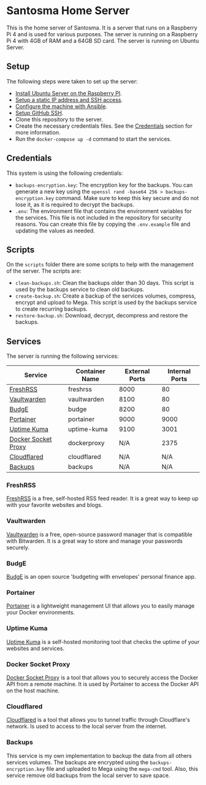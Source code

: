 # Santosma Home Server

This is the home server of Santosma. It is a server that runs on a Raspberry Pi 4 and is used for various purposes. The server is running on a Raspberry Pi 4 with 4GB of RAM and a 64GB SD card. The server is running on Ubuntu Server.

## Setup

The following steps were taken to set up the server:

- [Install Ubuntu Server on the Raspberry PI](https://ubuntu.com/download/raspberry-pi).
- [Setup a static IP address and SSH access](./docs/ubuntu-server-network-config.md).
- [Configure the machine with Ansible](./setup/README.md).
- [Setup GitHub SSH](./docs/github-ssh-setup.md).
- Clone this repository to the server.
- Create the necessary credentials files. See the [Credentials](#credentials) section for more information.
- Run the `docker-compose up -d` command to start the services.

## Credentials

This system is using the following credentials:

- `backups-encryption.key`: The encryption key for the backups. You can generate a new key using the `openssl rand -base64 256 > backups-encryption.key` command. Make sure to keep this key secure and do not lose it, as it is required to decrypt the backups.
- `.env`: The environment file that contains the environment variables for the services. This file is not included in the repository for security reasons. You can create this file by copying the `.env.example` file and updating the values as needed.

## Scripts

On the `scripts` folder there are some scripts to help with the management of the server. The scripts are:

- `clean-backups.sh`: Clean the backups older than 30 days. This script is used by the backups service to clean old backups.
- `create-backup.sh`: Create a backup of the services volumes, compress, encrypt and upload to Mega. This script is used by the backups service to create recurring backups.
- `restore-backup.sh`: Download, decrypt, decompress and restore the backups.

## Services

The server is running the following services:

| Service                                     | Container Name | External Ports | Internal Ports |
| ------------------------------------------- | -------------- | -------------- | -------------- |
| [FreshRSS](#freshrss)                       | freshrss       | 8000           | 80             |
| [Vaultwarden](#vaultwarden)                 | vaultwarden    | 8100           | 80             |
| [BudgE](#budge)                             | budge          | 8200           | 80             |
| [Portainer](#portainer)                     | portainer      | 9000           | 9000           |
| [Uptime Kuma](#uptime-kuma)                 | uptime-kuma    | 9100           | 3001           |
| [Docker Socket Proxy](#docker-socket-proxy) | dockerproxy    | N/A            | 2375           |
| [Cloudflared](#cloudflared)                 | cloudflared    | N/A            | N/A            |
| [Backups](#backups)                         | backups        | N/A            | N/A            |

### FreshRSS

[FreshRSS](https://freshrss.org/) is a free, self-hosted RSS feed reader. It is a great way to keep up with your favorite websites and blogs.

### Vaultwarden

[Vaultwarden](https://vaultwarden.github.io/docs/) is a free, open-source password manager that is compatible with Bitwarden. It is a great way to store and manage your passwords securely.

### BudgE

[BudgE](https://docs.linuxserver.io/images/docker-budge/) is an open source 'budgeting with envelopes' personal finance app.

### Portainer

[Portainer](https://www.portainer.io/) is a lightweight management UI that allows you to easily manage your Docker environments.

### Uptime Kuma

[Uptime Kuma](https://github.com/louislam/uptime-kuma) is a self-hosted monitoring tool that checks the uptime of your websites and services.

### Docker Socket Proxy

[Docker Socket Proxy](https://github.com/Tecnativa/docker-socket-proxy) is a tool that allows you to securely access the Docker API from a remote machine. It is used by Portainer to access the Docker API on the host machine.

### Cloudflared

[Cloudflared](https://developers.cloudflare.com/cloudflare-one/connections/connect-apps/install-and-setup/installation) is a tool that allows you to tunnel traffic through Cloudflare's network. Is used to access to the local server from the internet.

### Backups

This service is my own implementation to backup the data from all others services volumes. The backups are encrypted using the `backups-encryption.key` file and uploaded to Mega using the `mega-cmd` tool. Also, this service remove old backups from the local server to save space.
